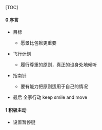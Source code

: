 [TOC]



#### 0 序言

* 目标
  * 愿景比包袱更重要
* 飞行计划
  * 履行尊重的原则，真正的设身处地倾听
* 指南针
  * 要有能力把原则适用于自己的情况

* 最后 全家行动  keep smile and move 

#### 1 积极主动

* 设置暂停键

